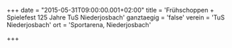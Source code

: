 +++
date = "2015-05-31T09:00:00.001+02:00"
title = 'Frühschoppen + Spielefest 125 Jahre TuS Niederjosbach'
ganztaegig = 'false'
verein = 'TuS Niederjosbach'
ort = 'Sportarena, Niederjosbach'

+++

      